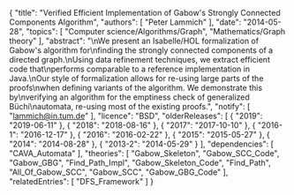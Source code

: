 {
    "title": "Verified Efficient Implementation of Gabow's Strongly Connected Components Algorithm",
    "authors": [
        "Peter Lammich"
    ],
    "date": "2014-05-28",
    "topics": [
        "Computer science/Algorithms/Graph",
        "Mathematics/Graph theory"
    ],
    "abstract": "\nWe present an Isabelle/HOL formalization of Gabow's algorithm for\nfinding the strongly connected components of a directed graph.\nUsing data refinement techniques, we extract efficient code that\nperforms comparable to a reference implementation in Java.\nOur style of formalization allows for re-using large parts of the proofs\nwhen defining variants of the algorithm. We demonstrate this by\nverifying an algorithm for the emptiness check of generalized Büchi\nautomata, re-using most of the existing proofs.",
    "notify": [
        "lammich@in.tum.de"
    ],
    "licence": "BSD",
    "olderReleases": [
        {
            "2019": "2019-06-11"
        },
        {
            "2018": "2018-08-16"
        },
        {
            "2017": "2017-10-10"
        },
        {
            "2016-1": "2016-12-17"
        },
        {
            "2016": "2016-02-22"
        },
        {
            "2015": "2015-05-27"
        },
        {
            "2014": "2014-08-28"
        },
        {
            "2013-2": "2014-05-29"
        }
    ],
    "dependencies": [
        "CAVA_Automata"
    ],
    "theories": [
        "Gabow_Skeleton",
        "Gabow_SCC_Code",
        "Gabow_GBG",
        "Find_Path_Impl",
        "Gabow_Skeleton_Code",
        "Find_Path",
        "All_Of_Gabow_SCC",
        "Gabow_SCC",
        "Gabow_GBG_Code"
    ],
    "relatedEntries": [
        "DFS_Framework"
    ]
}